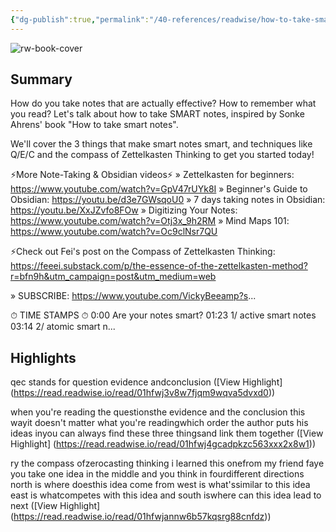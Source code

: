 ```yaml
---
{"dg-publish":true,"permalink":"/40-references/readwise/how-to-take-smart-notes/","tags":["rw/articles"]}
---
```


![rw-book-cover](https://i.ytimg.com/vi/5O46Rqh5zHE/maxresdefault.jpg)

## Summary

How do you take notes that are actually effective? How to remember what you read? Let's talk about how to take SMART notes, inspired by Sonke Ahrens' book "How to take smart notes". 

We'll cover the 3 things that make smart notes smart, and techniques like Q/E/C and the compass of Zettelkasten Thinking to get you started today! 

⚡️More Note-Taking & Obsidian videos⚡️
» Zettelkasten for beginners: https://www.youtube.com/watch?v=GpV47rUYk8I
» Beginner's Guide to Obsidian: https://youtu.be/d3e7GWsqoU0
» 7 days taking notes in Obsidian: https://youtu.be/XxJZvfo8FOw
» Digitizing Your Notes: https://www.youtube.com/watch?v=Otj3x_9h2RM
» Mind Maps 101: https://www.youtube.com/watch?v=Oc9clNsr7QU

⚡️Check out Fei's post on the Compass of Zettelkasten Thinking: https://feeei.substack.com/p/the-essence-of-the-zettelkasten-method?r=bfn9h&utm_campaign=post&utm_medium=web

 » SUBSCRIBE: https://www.youtube.com/VickyBeeamp?s...


⏱ TIME STAMPS ⏱
0:00 Are your notes smart?
01:23 1/ active smart notes
03:14 2/ atomic smart n...

## Highlights

qec stands for question evidence andconclusion ([View Highlight] (https://read.readwise.io/read/01hfwj3v8w7fjqm9wqva5dvxd0))


when you're reading the questionsthe evidence and the conclusion this wayit doesn't matter what you're readingwhich order the author puts his ideas inyou can always find these three thingsand link them together ([View Highlight] (https://read.readwise.io/read/01hfwj4gcadpkzc563xxx2x8w1))


ry the compass ofzerocasting thinking i learned this onefrom my friend faye you take one idea in
the middle and you think in fourdifferent directions north is where doesthis idea come from west is what'ssimilar to this idea east is whatcompetes with this idea and south iswhere can this idea lead to next ([View Highlight] (https://read.readwise.io/read/01hfwjannw6b57kqsrg88cnfdz))


